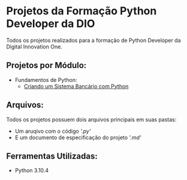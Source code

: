 # Projetos da Formação Python Developer da DIO

Todos os projetos realizados para a formação de Python Developer da Digital Innovation One.

## Projetos por Módulo:

- Fundamentos de Python:  
  - [Criando um Sistema Bancário com Python](https://github.com/bccalegari/python_developer_dio/tree/main/Fundamentos%20de%20Python)

## Arquivos:

Todos os projetos possuem dois arquivos principais em suas pastas:
  - Um aruqivo com o código *'.py'*
  - E um documento de especificação do projeto *'.md'*

## Ferramentas Utilizadas:

- Python 3.10.4
